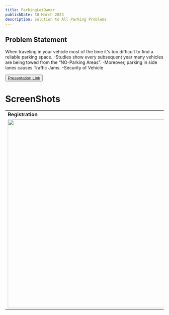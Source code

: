 ```yaml
---
title: ParkingLotOwner
publishDate: 30 March 2023
description: Solution to All Parking Problems
---
```


## Problem Statement
When traveling in your vehicle most of the time it's too difficult to find a reliable parking space.
-Studies show every subsequent year many vehicles are being towed from the “NO-Parking Areas”.
-Moreover, parking in side lanes causes Traffic Jams.
-Security of Vehicle

<button class="button"
        ><a target='_blank' href="https://docs.google.com/presentation/d/1HHXv_cyowag3-46fJaYTYJBLmh_6kZCr3NXGMwqHuUQ/edit?usp=sharing">Presentation Link</a>
</button>

# ScreenShots
<table>
  <tr>
    <td><b>Registration</td>
    <td><b>Under Verification</td>
  </tr>
  <tr>
    <td><img src="https://user-images.githubusercontent.com/77025176/200157345-3db8b92b-2d69-406d-9830-d146830b3407.png" height=600></td>
    <td><img src="https://user-images.githubusercontent.com/77025176/200157359-5dfdb35e-d5c5-4151-9f35-94324691e2cc.png" height=600></td>
  </tr>
 </table>

